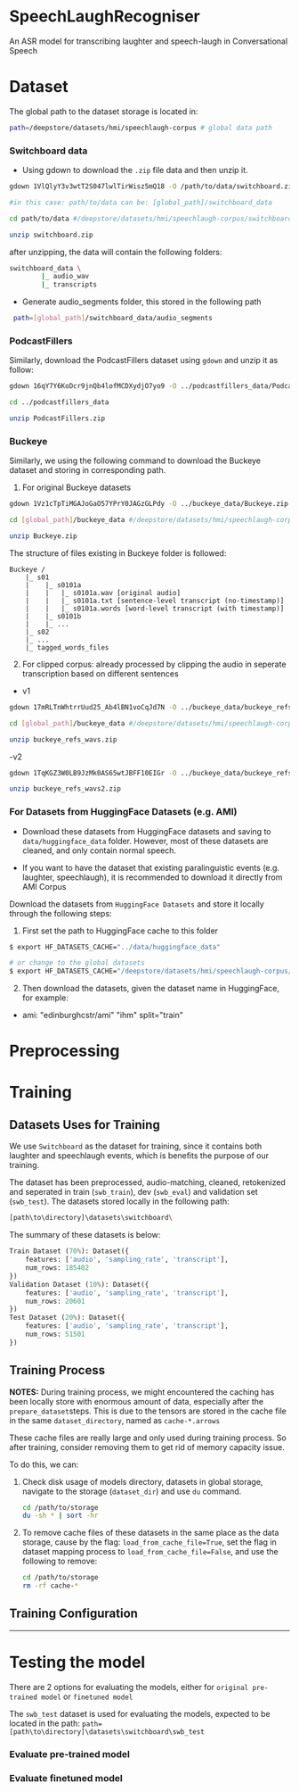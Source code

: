 # SpeechLaughRecogniser
An ASR model for transcribing laughter and speech-laugh in Conversational Speech

# Dataset
The global path to the dataset storage is located in:
```bash
path=/deepstore/datasets/hmi/speechlaugh-corpus # global data path
```

### Switchboard data

- Using gdown to download the `.zip` file data and then unzip it.

```bash
gdown 1VlQlyY3v3wtT2S047lwlTirWisz5mQ18 -O /path/to/data/switchboard.zip

#in this case: path/to/data can be: [global_path]/switchboard_data 

cd path/to/data #/deepstore/datasets/hmi/speechlaugh-corpus/switchboard_data

unzip switchboard.zip
```
after unzipping, the data will contain the following folders:
```bash
switchboard_data \
        |_ audio_wav
        |_ transcripts
```

- Generate audio_segments folder, this stored in the following path
```bash
 path=[global_path]/switchboard_data/audio_segments
```

### PodcastFillers
Similarly, download the PodcastFillers dataset using `gdown` and unzip it as follow:
```bash
gdown 16qY7Y6KoDcr9jnQb4lofMCDXydjO7yo9 -O ../podcastfillers_data/PodcastFillers.zip

cd ../podcastfillers_data

unzip PodcastFillers.zip
```
### Buckeye

Similarly, we using the following command to download the Buckeye dataset and storing in corresponding path.

1. For original Buckeye datasets
```bash
gdown 1Vz1cTpTiMGAJoGaO57YPrY0JAGzGLPdy -O ../buckeye_data/Buckeye.zip

cd [global_path]/buckeye_data #/deepstore/datasets/hmi/speechlaugh-corpus/buckeye_data/

unzip Buckeye.zip
```

The structure of files existing in Buckeye folder is followed:
```batch
Buckeye /
    |_ s01
    |    |_ s0101a
    |    |   |_ s0101a.wav [original audio]
    |    |   |_ s0101a.txt [sentence-level transcript (no-timestamp)]
    |    |   |_ s0101a.words [word-level transcript (with timestamp)]
    |    |_ s0101b
    |    |_ ...
    |_ s02
    |_ ...
    |_ tagged_words_files

```
2. For clipped corpus: already processed by clipping the audio in seperate transcription based on different sentences
- v1
```bash
gdown 17mRLTnWhtrrUud25_Ab4lBN1voCqJd7N -O ../buckeye_data/buckeye_refs_wavs.zip

cd [global_path]/buckeye_data #/deepstore/datasets/hmi/speechlaugh-corpus/buckeye_data/

unzip buckeye_refs_wavs.zip
```

-v2
```bash
gdown 1TqKGZ3W0LB9JzMk0AS65wtJBFF10EIGr -O ../buckeye_data/buckeye_refs_wavs2.zip

unzip buckeye_refs_wavs2.zip
```

<!-- ### VocalSound
- Download the dataset from [VocalSound](https://www.dropbox.com/s/c5ace70qh1vbyzb/vs_release_16k.zip?dl=1) and save it to `path/to/data/vocalsound_data` folder

```bash
wget -O vocalsound_16k.zip https://www.dropbox.com/s/c5ace70qh1vbyzb/vs_release_16k.zip?dl=1

#path=/deepstore/datasets/hmi/speechlaugh-corpus/vocalsound_data

unzip vocalsound_16k.zip
```
- The path to the data would be:
```bash
path=/deepstore/datasets/hmi/speechlaugh-corpus/vocalsound_data/audio_16k
``` -->

### For Datasets from HuggingFace Datasets (e.g. AMI)
- Download these datasets from HuggingFace datasets and saving to `data/huggingface_data` folder. However, most of these datasets are cleaned, and only contain normal speech.

- If you want to have the dataset that existing paralinguistic events (e.g. laughter, speechlaugh), it is recommended to download it directly from AMI Corpus

Download the datasets from `HuggingFace Datasets` and store it locally through the following steps:

1. First set the path to HuggingFace cache to this folder
```bash
$ export HF_DATASETS_CACHE="../data/huggingface_data"

# or change to the global datasets
$ export HF_DATASETS_CACHE="/deepstore/datasets/hmi/speechlaugh-corpus/huggingface_data"

```

2. Then download the datasets, given the dataset name in HuggingFace, for example:
- ami: "edinburghcstr/ami" "ihm" split="train"

# Preprocessing

<!-- 3 seperate datasets, corresponding to 3 types of token using for training and evaluation, they are:
- `switchboard_speech`
```bash
path=/deepstore/datasets/hmi/speechlaugh-corpus/switchboard_data/swb
```

- `switchboard_laugh`
```python
path=/deepstore/datasets/hmi/speechlaugh-corpus/switchboard_data/swb_laugh

"Laughter dataset with `intext = True`": Dataset({
    features: ['audio', 'sampling_rate', 'transcript'],
    num_rows: 6900
})
```

- `switchboard_speechlaugh`
```python
path=/deepstore/datasets/hmi/speechlaugh-corpus/switchboard_data/swb_speechlaugh

"Speech-laugh dataset": Dataset({
    features: ['audio', 'sampling_rate', 'transcript'],
    num_rows: 7672
})
``` -->

# Training

## Datasets Uses for Training

We use `Switchboard` as the dataset for training, since it contains both laughter and speechlaugh events, which is benefits the purpose of our training.

The dataset has been preprocessed, audio-matching, cleaned, retokenized and seperated in train (`swb_train`), dev (`swb_eval`) and validation set (`swb_test`). The datasets stored locally in the following path:
```bash
[path\to\directory]\datasets\switchboard\
```

The summary of these datasets is below:
```python
Train Dataset (70%): Dataset({
    features: ['audio', 'sampling_rate', 'transcript'],
    num_rows: 185402
})
Validation Dataset (10%): Dataset({
    features: ['audio', 'sampling_rate', 'transcript'],
    num_rows: 20601
})
Test Dataset (20%): Dataset({
    features: ['audio', 'sampling_rate', 'transcript'],
    num_rows: 51501
})
```

## Training Process

**NOTES:** During training process, we might encountered the caching has been locally store with enormous amount of data, especially after the `prepare_dataset`steps. This is due to the tensors are stored in the cache file in the same `dataset_directory`, named as `cache-*.arrows`

These cache files are really large and only used during training process. So after training, consider removing them to get rid of memory capacity issue.

To do this, we can:

1. Check disk usage of models directory, datasets in global storage, navigate to the storage (`dataset_dir`) and use `du` command.
    ```bash
    cd /path/to/storage
    du -sh * | sort -hr
    ```

2. To remove cache files of these datasets in the same place as the data storage, cause by the flag: `load_from_cache_file=True`, set the flag in dataset mapping process to `load_from_cache_file=False`, and use the following to remove:
    ```bash
    cd /path/to/storage
    rm -rf cache-*
    ```

## Training Configuration

---
# Testing the model
There are 2 options for evaluating the models, either for `original pre-trained model` or `finetuned model`

The `swb_test` dataset is used for evaluating the models, expected to be located in the path: `path=[path\to\directory]\datasets\switchboard\swb_test`

### Evaluate pre-trained model

### Evaluate finetuned model

